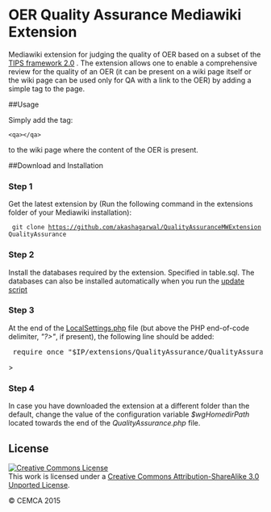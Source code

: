 <h1> OER Quality Assurance Mediawiki Extension </h1>

Mediawiki extension for judging the quality of OER based on a subset of the [TIPS framework 2.0](http://cemca.org.in/ckfinder/userfiles/files/TIPS%20Framework_Version%202_0_Low.pdf) . The extension allows one to enable a comprehensive review for the quality of an OER (it can be present on a wiki page itself or the wiki page can be used only for QA with a link to the OER) by adding a simple tag to the page.

##Usage

Simply add the tag:

<code>&lt;qa&gt;&lt;/qa&gt;</code>
	
to the wiki page where the content of the OER is present. 

##Download and Installation

### Step 1

Get the latest extension by (Run the following command in the extensions folder of your Mediawiki installation):

<code> git clone https://github.com/akashagarwal/QualityAssuranceMWExtension QualityAssurance </code>

### Step 2

Install the databases required by the extension. Specified in table.sql. The databases can also be installed automatically when you run the [update script](https://www.mediawiki.org/wiki/Manual:Upgrading#Run_the_update_script)

### Step 3

At the end of the [LocalSettings.php](http://www.mediawiki.org/wiki/Manual:LocalSettings.php) file (but above the PHP end-of-code delimiter, *"?>"*, if present), the following line should be added:

<pre> require_once "$IP/extensions/QualityAssurance/QualityAssurance.php";</pre>>

### Step 4

In case you have downloaded the extension at a different folder than the default, change the value of the configuration variable *$wgHomedirPath* located towards the end of the *QualityAssurance.php* file.


## License

<a rel="license" href="http://creativecommons.org/licenses/by-sa/3.0/"><img alt="Creative Commons License" style="border-width:0" src="https://i.creativecommons.org/l/by-sa/3.0/88x31.png" /></a><br />This work is licensed under a <a rel="license" href="http://creativecommons.org/licenses/by-sa/3.0/">Creative Commons Attribution-ShareAlike 3.0 Unported License</a>.

© CEMCA 2015